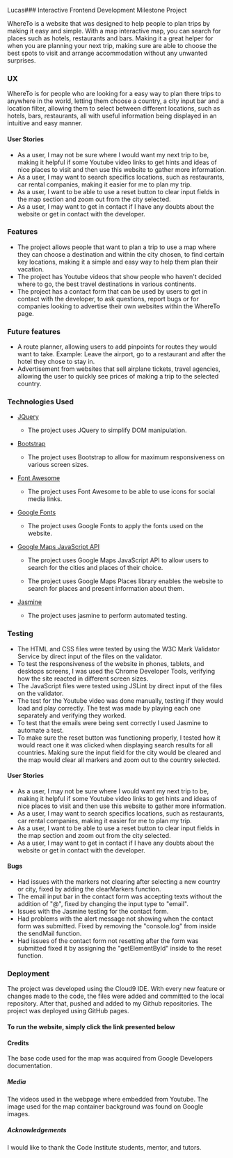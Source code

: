 Lucas### Interactive Frontend Development Milestone Project  

WhereTo is a website that was designed to help people to plan trips by making it easy and simple. With a map interactive map, you can search for places such as hotels, restaurants and bars. Making it a great helper for when you are planning your next trip, making sure are able to choose the best spots to visit and arrange accommodation without any unwanted surprises.

### UX

WhereTo is for people who are looking for a easy way to plan there trips to anywhere in the world, letting them choose a country, a city input bar and a location filter, allowing them to select between different locations, such as hotels, bars, restaurants, all with useful information being displayed in an intuitive and easy manner.

#### User Stories

* As a user, I may not be sure where I would want my next trip to be, making it helpful if some Youtube video links to get hints and ideas of nice places to visit and then use this website to gather more information. 
* As a user, I may want to search specifics locations, such as restaurants, car rental companies, making it easier for me to plan my trip.
* As a user, I want to be able to use a reset button to clear input fields in the map section and zoom out from the city selected.
* As a user, I may want to get in contact if I have any doubts about the website or get in contact with the developer.

### Features

* The project allows people that want to plan a trip to use a map where they can choose a destination and within the city chosen, to find certain key locations, making it a simple and easy way to help them plan their vacation.
* The project has Youtube videos that show people who haven't decided where to go, the best travel destinations in various continents.
* The project has a contact form that can be used by users to get in contact with the developer, to ask questions, report bugs or for companies looking to advertise their own websites within the WhereTo page.

### Future features 

* A route planner, allowing users to add pinpoints for routes they would want to take. Example: Leave the airport, go to a restaurant and after the hotel they chose to stay in.
* Advertisement from websites that sell airplane tickets, travel agencies, allowing the user to quickly see prices of making a trip to the selected country.

### Technologies Used

* [JQuery](https://jquery.com "JQuery Homepage")

  * The project uses JQuery to simplify DOM manipulation.    


* [Bootstrap](https://getbootstrap.com/ "Bootstrap Homepage")  

  * The project uses Bootstrap to allow for maximum responsiveness on various screen sizes.   


* [Font Awesome](https://fontawesome.com "Font Awesome Homepage")  

   * The project uses Font Awesome to be able to use icons for social media links.


* [Google Fonts ](https://fonts.google.com "Google Fonts Homepage")

  * The project uses Google Fonts to apply the fonts used on the website. 

* [Google Maps JavaScript API ](https://developers.google.com/maps/documentation/javascript/tutorial "Google Maps API")

  * The project uses Google Maps JavaScript API to allow users to search for the cities and places of their choice.
    
  * The project uses Google Maps Places library enables the website to search for places and present information about them.
 
* [Jasmine ](https://jasmine.github.io/ "Jasmine")  
 
  * The project uses jasmine to perform automated testing.

### Testing

* The HTML and CSS files were tested by using the W3C Mark Validator Service by direct input of the files on the validator.
* To test the responsiveness of the website in phones, tablets, and desktops screens, I was used the Chrome Developer Tools, verifying how the site reacted in different screen sizes.
* The JavaScript files were tested using JSLint by direct input of the files on the validator.
* The test for the Youtube video was done manually, testing if they would load and play correctly. The test was made by playing each one separately and verifying they worked.
* To test that the emails were being sent correctly I used Jasmine to automate a test.
* To make sure the reset button was functioning properly, I tested how it would react one it was clicked when displaying search results for all countries. Making sure the input field for the city would be cleared and the map would clear all markers and zoom out to the country selected.

#### User Stories

* As a user, I may not be sure where I would want my next trip to be, making it helpful if some Youtube video links to get hints and ideas of nice places to visit and then use this website to gather more information. 
* As a user, I may want to search specifics locations, such as restaurants, car rental companies, making it easier for me to plan my trip.
* As a user, I want to be able to use a reset button to clear input fields in the map section and zoom out from the city selected.
* As a user, I may want to get in contact if I have any doubts about the website or get in contact with the developer.

#### Bugs

* Had issues with the markers not clearing after selecting a new country or city, fixed by adding the clearMarkers function.
* The email input bar in the contact form was accepting texts without the addition of "@", fixed by changing the input type to "email".
* Issues with the Jasmine testing for the contact form.
* Had problems with the alert message not showing when the contact form was submitted. Fixed by removing the "console.log" from inside the sendMail function.
* Had issues of the contact form not resetting after the form was submitted fixed it by assigning the "getElementById" inside to the reset function.


### Deployment

The project was developed using the Cloud9 IDE. With every new feature or changes made to the code, the files were added and committed to the local repository. After that, pushed and added to my Github repositories. The project was deployed using GitHub pages.


#### To run the website, simply click the link presented below

#### Credits

The base code used for the map was acquired from Google Developers documentation.

##### Media

The videos used in the webpage where embedded from Youtube.
The image used for the map container background was found on Google images.

##### Acknowledgements

I would like to thank the Code Institute students, mentor, and tutors.
